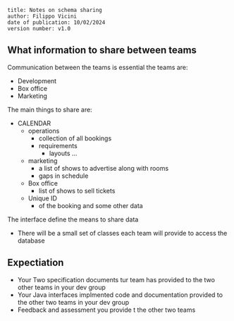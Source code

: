 ```
title: Notes on schema sharing
author: Filippo Vicini
date of publication: 10/02/2024
version number: v1.0
```


## What information to share between teams

Communication between the teams is essential the teams are:
- Development
- Box office
- Marketing

The main things to share are:
- CALENDAR
    - operations
        - collection of all bookings
        - requirements
            - layouts ...
    - marketing
        - a list of shows to advertise along with rooms
        - gaps in schedule
    - Box office
        - list of shows to sell tickets
    - Unique ID
        - of the booking and some other data

The interface define the means to share data
- There will be a small set of classes each team will provide to access the database


## Expectiation
- Your Two specification documents tur team has provided to the two other teams in your dev group
-  Your Java interfaces implmented code and documentation provided to the other two teams in your dev group
- Feedback and assessment you provide t the other two teams
